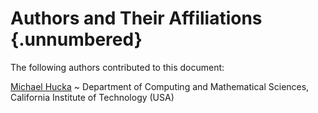 # Authors and Their Affiliations {.unnumbered}

The following authors contributed to this document:

[Michael Hucka](http://www.cds.caltech.edu/~mhucka/)
  ~ Department of Computing and Mathematical Sciences, California Institute of Technology (USA)
